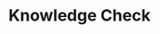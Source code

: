 ---
title: "Knowledge Check"
id: "quiz-managed-databases"
passing_percentage: 70
questions:
  - id: "q1"
    text: "What is the trend in Database/Data Services usage in modern applications?"
    type: "mcq"
    multiple_answers: true
    marks: 2
    options:
      - id: "a"
        text: "The trend is more extensive Databases/Data Services in apps."
        is_correct: true
      - id: "b"
        text: "The trend is more accelerated Databases/Data Services in apps."
        is_correct: true
      - id: "c"
        text: "The trend is more than one Database/Data Service in apps."
        is_correct: true
      - id: "d"
        text: "The trend is avoiding Database/Data Service in apps."

  - id: "q2"
    text: "What are the Infrastructure Expenses running a Database self-hosted?"
    type: "mcq"
    multiple_answers: true
    marks: 2
    options:
      - id: "a"
        text: "machine"
        is_correct: true
      - id: "b"
        text: "storage"
        is_correct: true
      - id: "c"
        text: "opportunity"
      - id: "d"
        text: "egress"
      - id: "e"
        text: "ingress"
      - id: "f"
        text: "support"
      - id: "g"
        text: "load balancer"
        is_correct: true
      - id: "h"
        text: "software licenses"
        is_correct: true
      - id: "i"
        text: "domain expertise"
layout: "quiz"
type: "quiz"
---